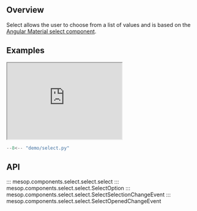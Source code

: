 ## Overview

Select allows the user to choose from a list of values and is based on the [Angular Material select component](https://material.angular.io/components/select/overview).

## Examples

<iframe class="component-demo" src="https://mesop-y677hytkra-uc.a.run.app/select" style="height: 200px"></iframe>

```python
--8<-- "demo/select.py"
```

## API

::: mesop.components.select.select.select
::: mesop.components.select.select.SelectOption
::: mesop.components.select.select.SelectSelectionChangeEvent
::: mesop.components.select.select.SelectOpenedChangeEvent
